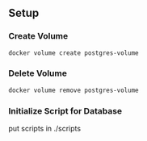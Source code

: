 
## Setup

### Create Volume

```sh
docker volume create postgres-volume
```

### Delete Volume

```sh
docker volume remove postgres-volume
```

### Initialize Script for Database

put scripts in ./scripts

